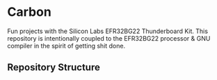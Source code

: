 # Carbon

Fun projects with the Silicon Labs EFR32BG22 Thunderboard Kit. This repository
is intentionally coupled to the EFR32BG22 processor & GNU compiler in the spirit
of getting shit done.

## Repository Structure

